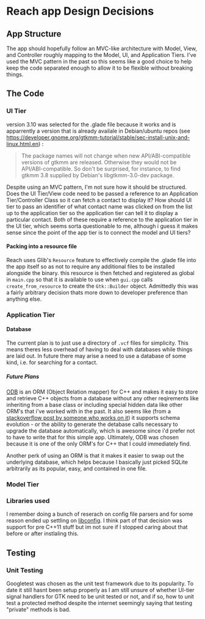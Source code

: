 # Reach app Design Decisions

## App Structure
The app should hopefully follow an MVC-like architecture with Model, View, and Controller roughly mapping to the Model, UI, and Application Tiers. I've used the MVC pattern in the past so this seems like a good choice to help keep the code separated enough to allow it to be flexible without breaking things.



## The Code

### UI Tier
 
version 3.10 was selected for the .glade file because it works and is apparrently a version that is already availale in Debian/ubuntu repos (see https://developer.gnome.org/gtkmm-tutorial/stable/sec-install-unix-and-linux.html.en) :

> The package names will not change when new API/ABI-compatible versions of gtkmm are released. Otherwise they would not be API/ABI-compatible. So don't be surprised, for instance, to find gtkmm 3.8 supplied by Debian's libgtkmm-3.0-dev package. 

Despite using an MVC pattern, I'm not sure how it should be structured. Does the UI Tier/View code need to be passed a reference to an Application Tier/Controller Class so it can fetch a contact to display it? How should UI tier to pass an identifier of what contact name was clicked on from the list up to the application tier so the application tier can tell it to display a particular contact. Both of these require a reference to the application tier in the UI tier, which seems sorta questionable to me, although i guess it makes sense since the point of the app tier is to connect the model and UI tiers?

#### Packing into a resource file

Reach uses Glib's `Resource` feature to effectively compile the .glade file into the app itself so as not to require any additional files to be installed alongside the binary. this resource is then fetched and registered as global in `main.cpp` so that it is available to use when `gui.cpp` calls `create_from_resource` to create the `Gtk::Builder` object. Admittedly this was a fairly arbitrary decision thats more down to developer preference than anything else.

### Application Tier

#### Database
The current plan is to just use a directory of `.vcf` files for simplicity. This means theres less overhead of having to deal with databases while things are laid out. In future there may arise a need to use a database of some kind, i.e. for searching for a contact.


##### Future Plans
[ODB](https://www.codesynthesis.com/products/odb/doc/manual.xhtml#1) is an ORM (Object Relation mapper) for C++ and makes it easy to store and retrieve C++ objects from a database without any other reqirements like inheriting from a base class or including special hidden data like other ORM's that i've worked with in the past. It also seems like (from a [stackoverflow post by someone who works on it](https://stackoverflow.com/a/13648509/)) it supports schema evolution - or the ability to generate the detabase calls necessary to upgrade the database automatically, which is awesome since i'd prefer not to have to write that for this simple app. Ultimately, ODB was chosen because it is one of the only ORM's for C++ that I could immediately find.

Another perk of using an ORM is that it makes it easier to swap out the underlying database, which helps because I basically just picked SQLite arbitrarily as its popular, easy, and contained in one file. 


### Model Tier


### Libraries used
I remember doing a bunch of reserach on config file parsers and for some reason ended up settling on [libconfig](https://hyperrealm.github.io/libconfig/). I think part of that decision was support for pre C++11 stuff but im not sure if I stopped caring about that before or after instlaling this. 

## Testing
### Unit Testing

Googletest was chosen as the unit test framework due to its popularity. To date it still hasnt been setup properly as I am still unsure of whether UI-tier signal handlers for GTK need to be unit tested or not, and if so, how to unit test a protected method despite the internet seemingly saying that testing "private" methods is bad.